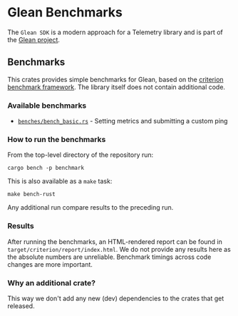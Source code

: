# Glean Benchmarks

The `Glean SDK` is a modern approach for a Telemetry library and is part of the [Glean project](https://docs.telemetry.mozilla.org/concepts/glean/glean.html).

## Benchmarks

This crates provides simple benchmarks for Glean, based on the [criterion benchmark framework](https://bheisler.github.io/criterion.rs/book/criterion_rs.html).
The library itself does not contain additional code.

### Available benchmarks

* [`benches/bench_basic.rs`](benches/bench_basic.rs) - Setting metrics and submitting a custom ping

### How to run the benchmarks

From the top-level directory of the repository run:

```
cargo bench -p benchmark
```

This is also available as a `make` task:

```
make bench-rust
```

Any additional run compare results to the preceding run.

### Results

After running the benchmarks, an HTML-rendered report can be found in `target/criterion/report/index.html`.
We do not provide any results here as the absolute numbers are unreliable.
Benchmark timings across code changes are more important.

### Why an additional crate?

This way we don't add any new (dev) dependencies to the crates that get released.
